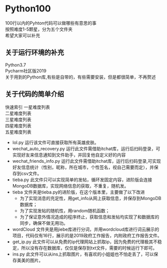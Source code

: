 # Python100
100行以内的Pyhton代码可以做哪些有意思的事<br>
按照难度1-5颗星，分为五个文件夹<br>
希望大家可以补充<br>

## 关于运行环境的补充
Python3.7<br>
Pycharm社区版2019<br>
关于用到的Python库,有些是自带的，有些需要安装，但是都很简单，不再赘述<br>

## 关于代码的简单介绍
快速索引
一星难度列表<br>
二星难度列表<br>
三星难度列表<br>
四星难度列表<br>
五星难度列表<br>


- lol.py 运行该文件可直接获取所有英雄皮肤。<br>
- wechat_auto_recovery.py 运行此文件需借助itchat库，运行后扫码登录，可实现好友来信息通知到文件助手，并回复他自定义好的内容<br>
- wechat_friends_info.py 运行此文件需借助itchat库，运行后扫码登录,可实现好友信息统计（性别，昵称，所在城市，个性签名，视自己需要而定），并保存到csv文件。<br>
- tieba.py 此文件只可以实现简单的发帖，循环发固定内容，进阶版会连接MongoDB数据库，实现网络信息的获取，不重复，随机发。
- tieba 文件夹是tieba.py的进阶版，在这个版本里，主要做了以下改进
  - 为了实现消息的充足性，用get_info从网上获取信息，并保存到MongoDB数据库；
  - 为了实现发帖的随机性，用random随机函数；
  - 为了保证意外情况造成的程序终止，获取信息和发帖均实现了和数据库的同步，确保不做无用功。
- wordCloud 文件夹是用jiebe库进行分词，并用wordcloud库进行词云展示的项目，代码仅有16行，展示的是2019政府工作报告，内附政府工作报告文件。 
- get_ip.py 此文件可以从免费的ip代理网站上抓取ip，因为免费的代理极其不稳定，所以没有存在数据库，仅仅是保存到txt文件，需要的时候运行下即可。
- ins.py 此文件可以从ins上抓取图片，有喜欢的小姐姐也不怕走丢了，可以保存美美的图片。
